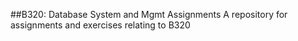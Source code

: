 ##B320: Database System and Mgmt Assignments
A repository for assignments and exercises relating to B320
